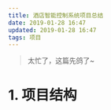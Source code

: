 ```yaml
---
title: 酒店智能控制系统项目总结
date: 2019-01-28 16:47
updated: 2019-01-28 16:47
tags: 项目
---
```

> 太忙了，这篇先鸽了~

<!-- more -->

# 1. 项目结构

